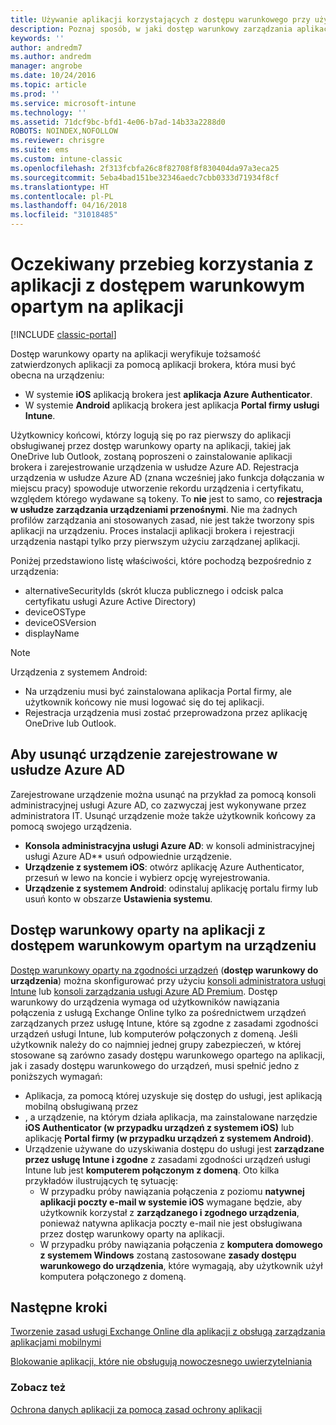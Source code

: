 ```yaml
---
title: Używanie aplikacji korzystających z dostępu warunkowego przy użyciu zasad zarządzania aplikacjami mobilnymi
description: Poznaj sposób, w jaki dostęp warunkowy zarządzania aplikacjami mobilnymi może pomóc w kontrolowaniu tego, które aplikacje mogą mieć dostęp do usług O365.
keywords: ''
author: andredm7
ms.author: andredm
manager: angrobe
ms.date: 10/24/2016
ms.topic: article
ms.prod: ''
ms.service: microsoft-intune
ms.technology: ''
ms.assetid: 71dcf9bc-bfd1-4e06-b7ad-14b33a2288d0
ROBOTS: NOINDEX,NOFOLLOW
ms.reviewer: chrisgre
ms.suite: ems
ms.custom: intune-classic
ms.openlocfilehash: 2f313fcbfa26c8f82708f8f830404da97a3eca25
ms.sourcegitcommit: 5eba4bad151be32346aedc7cbb0333d71934f8cf
ms.translationtype: HT
ms.contentlocale: pl-PL
ms.lasthandoff: 04/16/2018
ms.locfileid: "31018485"
---
```

# <a name="what-to-expect-when-using-an-app-with-app-based-ca"></a>Oczekiwany przebieg korzystania z aplikacji z dostępem warunkowym opartym na aplikacji

[!INCLUDE [classic-portal](../includes/classic-portal.md)]

Dostęp warunkowy oparty na aplikacji weryfikuje tożsamość zatwierdzonych aplikacji za pomocą aplikacji brokera, która musi być obecna na urządzeniu:
*  W systemie **iOS** aplikacją brokera jest **aplikacja Azure Authenticator**.
* W systemie **Android** aplikacją brokera jest aplikacja **Portal firmy usługi Intune**. 

Użytkownicy końcowi, którzy logują się po raz pierwszy do aplikacji obsługiwanej przez dostęp warunkowy oparty na aplikacji, takiej jak OneDrive lub Outlook, zostaną poproszeni o zainstalowanie aplikacji brokera i zarejestrowanie urządzenia w usłudze Azure AD. Rejestracja urządzenia w usłudze Azure AD (znana wcześniej jako funkcja dołączania w miejscu pracy) spowoduje utworzenie rekordu urządzenia i certyfikatu, względem którego wydawane są tokeny.  To **nie** jest to samo, co **rejestracja w usłudze zarządzania urządzeniami przenośnymi**. Nie ma żadnych profilów zarządzania ani stosowanych zasad, nie jest także tworzony spis aplikacji na urządzeniu.  Proces instalacji aplikacji brokera i rejestracji urządzenia nastąpi tylko przy pierwszym użyciu zarządzanej aplikacji.

Poniżej przedstawiono listę właściwości, które pochodzą bezpośrednio z urządzenia:

* alternativeSecurityIds (skrót klucza publicznego i odcisk palca certyfikatu usługi Azure Active Directory)
* deviceOSType
* deviceOSVersion
* displayName

> [!NOTE]
> Urządzenia z systemem Android:
>   * Na urządzeniu musi być zainstalowana aplikacja Portal firmy, ale użytkownik końcowy nie musi logować się do tej aplikacji.
>   * Rejestracja urządzenia musi zostać przeprowadzona przez aplikację OneDrive lub Outlook.

## <a name="to-remove-a-device-from-azure-ad-registration"></a>Aby usunąć urządzenie zarejestrowane w usłudze Azure AD
Zarejestrowane urządzenie można usunąć na przykład za pomocą konsoli administracyjnej usługi Azure AD, co zazwyczaj jest wykonywane przez administratora IT.  Usunąć urządzenie może także użytkownik końcowy za pomocą swojego urządzenia.

* **Konsola administracyjna usługi Azure AD**: w konsoli administracyjnej usługi Azure AD** usuń odpowiednie urządzenie.
* **Urządzenie z systemem iOS**: otwórz aplikację Azure Authenticator, przesuń w lewo na koncie i wybierz opcję wyrejestrowania.  
* **Urządzenie z systemem Android**: odinstaluj aplikację portalu firmy lub usuń konto w obszarze **Ustawienia systemu**.

## <a name="app-based-ca-with-device-based-ca"></a>Dostęp warunkowy oparty na aplikacji z dostępem warunkowym opartym na urządzeniu  

[Dostęp warunkowy oparty na zgodności urządzeń](restrict-access-to-email-and-o365-services-with-microsoft-intune.md) (<strong>dostęp warunkowy do urządzenia</strong>) można skonfigurować przy użyciu [konsoli administratora usługi Intune](https://manage.microsoft.com) lub [konsoli zarządzania usługi Azure AD Premium](https://manage.windowsazure.com). Dostęp warunkowy do urządzenia wymaga od użytkowników nawiązania połączenia z usługą Exchange Online tylko za pośrednictwem urządzeń zarządzanych przez usługę Intune, które są zgodne z zasadami zgodności urządzeń usługi Intune, lub komputerów połączonych z domeną.  Jeśli użytkownik należy do co najmniej jednej grupy zabezpieczeń, w której stosowane są zarówno zasady dostępu warunkowego opartego na aplikacji, jak i zasady dostępu warunkowego do urządzeń, musi spełnić jedno z poniższych wymagań:
* Aplikacja, za pomocą której uzyskuje się dostęp do usługi, jest aplikacją mobilną obsługiwaną przez 
* , a urządzenie, na którym działa aplikacja, ma zainstalowane narzędzie **iOS Authenticator (w przypadku urządzeń z systemem iOS)** lub aplikację **Portal firmy (w przypadku urządzeń z systemem Android)**.
* Urządzenie używane do uzyskiwania dostępu do usługi jest **zarządzane przez usługę Intune i zgodne** z zasadami zgodności urządzeń usługi Intune lub jest **komputerem połączonym z domeną**.  Oto kilka przykładów ilustrujących tę sytuację:
  * W przypadku próby nawiązania połączenia z poziomu **natywnej aplikacji poczty e-mail w systemie iOS** wymagane będzie, aby użytkownik korzystał z **zarządzanego i zgodnego urządzenia**, ponieważ natywna aplikacja poczty e-mail nie jest obsługiwana przez dostęp warunkowy oparty na aplikacji.
  * W przypadku próby nawiązania połączenia z **komputera domowego z systemem Windows** zostaną zastosowane **zasady dostępu warunkowego do urządzenia**, które wymagają, aby użytkownik użył komputera połączonego z domeną.

## <a name="next-steps"></a>Następne kroki
[Tworzenie zasad usługi Exchange Online dla aplikacji z obsługą zarządzania aplikacjami mobilnymi](mam-ca-for-exchange-online.md)

[Blokowanie aplikacji, które nie obsługują nowoczesnego uwierzytelniania](block-apps-with-no-modern-authentication.md)

### <a name="see-also"></a>Zobacz też

[Ochrona danych aplikacji za pomocą zasad ochrony aplikacji](protect-app-data-using-mobile-app-management-policies-with-microsoft-intune.md)
